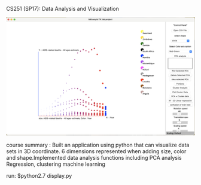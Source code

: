 CS251 (SP17): Data Analysis and Visualization

<img src="https://raw.githubusercontent.com/mkhanyisig/Visualizing-the-impact-of-HIV-AIDS-in-Southern-Africa/master/Screen%20Shot%202021-10-05%20at%206.43.21%20PM.png">

course summary : 
Built an application using python that can visualize data sets in 3D coordinate. 6 dimensions represented when adding size, color and shape.Implemented data analysis functions including 
PCA analysis 
Regression,
clustering 
machine learning

run: $python2.7 display.py

